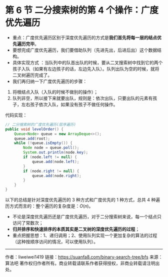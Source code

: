 # 第 6 节 二分搜索树的第 4 个操作：广度优先遍历

+ 重点：广度优先遍历区别于深度优先遍历的方式是**我们首先将每一层的结点优先遍历完毕**。
+ 要想完成广度优先遍历，我们要借助队列（先进先出，后进后出）这个数据结构。
+ 具体实现方式 ：当队列中的队首出队的时候，要从二叉搜索树中找到它的两个孩子入队（如果有左边孩子的话，左边先入队）。队列出队为空的时候，就将二叉树遍历完成了。
+ 我们再归纳一下广度优先遍历的步骤：

1. 将根结点入队（入队的时候不做别的操作）；
2. 队列非空，所以接下来就要出队，规则是：依次出队，只要出队的元素有孩子，左右孩子依次入队，如果没有孩子不做任何操作。

代码实现：

```java
// 二分搜索树的广度优先遍历(层序遍历)
public void levelOrder() {
    Queue<Node> queue = new ArrayDeque<>();
    queue.add(root);
    while (!queue.isEmpty()) {
        Node node = queue.poll();
        System.out.println(node.key);
        if (node.left != null) {
            queue.add(node.left);
        }
        if (node.right != null) {
            queue.add(node.right);
        }
    }
}
```

以下的总结是针对深度优先遍历的 3 种方式和广度优先的 1 种方式，总共 4 种遍历方式而言的：整个遍历的复杂度是：$O(n)$。

+ 不论是深度优先遍历还是广度优先遍历，对于二分搜索树来说，每一个结点只访问了常数次；
+ **归并排序和快速排序的本质其实是二叉树的深度优先遍历的过程**；
+ 重点把握思想：1、递归调用；2、使用队列实现一个更加复杂的算法的过程（这种按顺序访问的情况，可以使用队列）。




---

作者：liweiwei1419
链接：https://suanfa8.com/binary-search-tree/bfs
来源：算法吧
著作权归作者所有。商业转载请联系作者获得授权，非商业转载请注明出处。